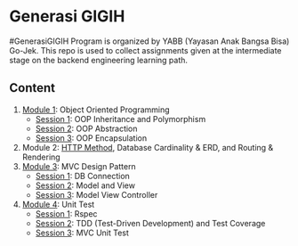# Generasi GIGIH

#GenerasiGIGIH Program is organized by YABB (Yayasan Anak Bangsa Bisa) Go-Jek. This repo is used to collect assignments given at the intermediate stage on the backend engineering learning path.

## Content
1. <a href="Module-1">Module 1</a>: Object Oriented Programming
   - <a href="Module-1/Session-1">Session 1</a>: OOP Inheritance and Polymorphism
   - <a href="Module-1/Session-2">Session 2</a>: OOP Abstraction
   - <a href="Module-1/Session-3">Session 3</a>: OOP Encapsulation
2. Module 2: <a href="Module-2/Session-1/hands-on">HTTP Method</a>, Database Cardinality & ERD, and Routing & Rendering
3. <a href="Module-3">Module 3</a>: MVC Design Pattern
   - <a href="Module-3/Sesseion-1">Session 1</a>: DB Connection
   - <a href="Module-3/Session-2">Session 2</a>: Model and View
   - <a href="Module-3/Session-3">Session 3</a>: Model View Controller
4. <a href="Module-4">Module 4</a>: Unit Test
   - <a href="Module-4/Session-1">Session 1</a>: Rspec
   - <a href="Module-4/Session-2">Session 2</a>: TDD (Test-Driven Development) and Test Coverage
   - <a href="Module-4/Session-3">Session 3</a>: MVC Unit Test

